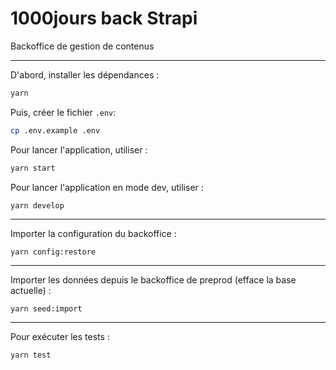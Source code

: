 # 1000jours back Strapi

Backoffice de gestion de contenus

---

D'abord, installer les dépendances :
```bash
yarn
```

Puis, créer le fichier `.env`:
```bash
cp .env.example .env
```

Pour lancer l'application, utiliser :
```bash
yarn start
```

Pour lancer l'application en mode dev, utiliser :
```bash
yarn develop
```

---

Importer la configuration du backoffice :

```
yarn config:restore
```

---

Importer les données depuis le backoffice de preprod (efface la base actuelle) :

```
yarn seed:import
```

---

Pour exécuter les tests :

```
yarn test
```
